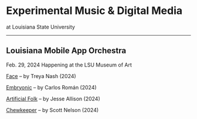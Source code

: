 # Experimental Music & Digital Media
at Louisiana State University

____

## Louisiana Mobile App Orchestra

Feb. 29, 2024 Happening at the LSU Museum of Art

[Face](https://face.treyanash.com) – by Treya Nash (2024)

[Embryonic](https://youtu.be/cdIGixn1h9I) – by Carlos Román (2024)

[Artificial Folk](https://artfolk.emdm.io) – by Jesse Allison (2024)

[Chewkeeper](https://chewkeeper.onrender.com) – by Scott Nelson (2024)


